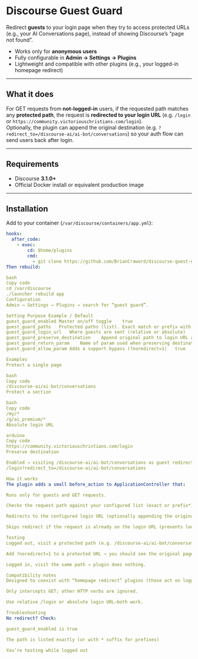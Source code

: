 # Discourse Guest Guard

Redirect **guests** to your login page when they try to access protected URLs (e.g., your AI Conversations page), instead of showing Discourse’s “page not found”.

- Works only for **anonymous users**
- Fully configurable in **Admin → Settings → Plugins**
- Lightweight and compatible with other plugins (e.g., your logged-in homepage redirect)

---

## What it does

For GET requests from **not-logged-in** users, if the requested path matches any **protected path**, the request is **redirected to your login URL** (e.g. `/login` or `https://community.victoriouschristians.com/login`).  
Optionally, the plugin can append the original destination (e.g. `?redirect_to=/discourse-ai/ai-bot/conversations`) so your auth flow can send users back after login.

---

## Requirements

- Discourse **3.1.0+**
- Official Docker install or equivalent production image

---

## Installation

Add to your container (`/var/discourse/containers/app.yml`):

```yml
hooks:
  after_code:
    - exec:
        cd: $home/plugins
        cmd:
          - git clone https://github.com/BrianCraword/discourse-guest-guard.git
Then rebuild:

bash
Copy code
cd /var/discourse
./launcher rebuild app
Configuration
Admin → Settings → Plugins → search for “guest guard”.

Setting	Purpose	Example / Default
guest_guard_enabled	Master on/off toggle	true
guest_guard_paths	Protected paths (list). Exact match or prefix with *	/discourse-ai/ai-bot/conversations, /my/*
guest_guard_login_url	Where guests are sent (relative or absolute)	/login or https://community.victoriouschristians.com/login
guest_guard_preserve_destination	Append original path to login URL as query param	false
guest_guard_return_param	Name of param used when preserving destination	redirect_to
guest_guard_allow_param	Adds a support bypass (?noredirect=1)	true

Examples
Protect a single page

bash
Copy code
/discourse-ai/ai-bot/conversations
Protect a section

bash
Copy code
/my/*
/g/ai_premium/*
Absolute login URL

arduino
Copy code
https://community.victoriouschristians.com/login
Preserve destination

Enabled → visiting /discourse-ai/ai-bot/conversations as guest redirects to
/login?redirect_to=/discourse-ai/ai-bot/conversations

How it works
The plugin adds a small before_action to ApplicationController that:

Runs only for guests and GET requests.

Checks the request path against your configured list (exact or prefix*).

Redirects to the configured login URL (optionally appending the original destination).

Skips redirect if the request is already on the login URL (prevents loops) or ?noredirect=1 is present.

Testing
Logged out, visit a protected path (e.g. /discourse-ai/ai-bot/conversations) → you should land on the login page.

Add ?noredirect=1 to a protected URL → you should see the original page (useful for support).

Logged in, visit the same path → plugin does nothing.

Compatibility notes
Designed to coexist with “homepage redirect” plugins (those act on logged-in users; this acts on guests).

Only intercepts GET; other HTTP verbs are ignored.

Use relative /login or absolute login URL—both work.

Troubleshooting
No redirect? Check:

guest_guard_enabled is true

The path is listed exactly (or with * suffix for prefixes)

You’re testing while logged out

